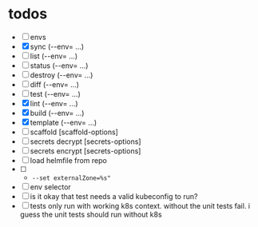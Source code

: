 # todos

-  [ ]   envs
-  [x]   sync (--env=<kn> ...)
-  [ ]   list (--env=<kn> ...)
-  [ ]   status (--env=<kn> ...)
-  [ ]   destroy (--env=<kn> ...)
-  [ ]   diff  (--env=<kn> ...)
-  [ ]   test (--env=<kn> ...)
-  [x]   lint (--env=<kn> ...)
-  [x]   build (--env=<kn> ...)
-  [x]   template (--env=<kn> ...)
-  [ ]   scaffold [scaffold-options]
-  [ ]   secrets decrypt [secrets-options]
-  [ ]   secrets encrypt [secrets-options]
-  [ ]   load helmfile from repo
-  [ ]   - `--set externalZone=%s"`
-  [ ]   env selector
-  [ ]   is it okay that test needs a valid kubeconfig to run?
-  [ ]   tests only run with working  k8s context. without the unit tests fail. i guess the unit tests should run without k8s